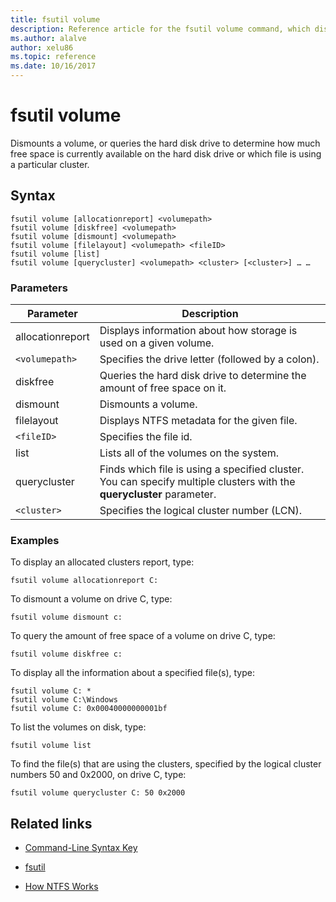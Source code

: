 ```yaml
---
title: fsutil volume
description: Reference article for the fsutil volume command, which dismounts a volume, or queries the hard disk drive to determine how much free space is currently available on the hard disk drive or which file is using a particular cluster.
ms.author: alalve
author: xelu86
ms.topic: reference
ms.date: 10/16/2017
---
```



# fsutil volume



Dismounts a volume, or queries the hard disk drive to determine how much free space is currently available on the hard disk drive or which file is using a particular cluster.

## Syntax

```
fsutil volume [allocationreport] <volumepath>
fsutil volume [diskfree] <volumepath>
fsutil volume [dismount] <volumepath>
fsutil volume [filelayout] <volumepath> <fileID>
fsutil volume [list]
fsutil volume [querycluster] <volumepath> <cluster> [<cluster>] … …
```

### Parameters

| Parameter | Description |
| --------- | ----------- |
| allocationreport | Displays information about how storage is used on a given volume. |
| `<volumepath>` | Specifies the drive letter (followed by a colon). |
| diskfree | Queries the hard disk drive to determine the amount of free space on it. |
| dismount | Dismounts a volume. |
| filelayout | Displays NTFS metadata for the given file. |
| `<fileID>` | Specifies the file id. |
| list | Lists all of the volumes on the system. |
| querycluster | Finds which file is using a specified cluster. You can specify multiple clusters with the **querycluster** parameter. |
| `<cluster>` | Specifies the logical cluster number (LCN). |

### Examples

To display an allocated clusters report, type:

```
fsutil volume allocationreport C:
```

To dismount a volume on drive C, type:

```
fsutil volume dismount c:
```

To query the amount of free space of a volume on drive C, type:

```
fsutil volume diskfree c:
```

To display all the information about a specified file(s), type:

```
fsutil volume C: *
fsutil volume C:\Windows
fsutil volume C: 0x00040000000001bf
```

To list the volumes on disk, type:

```
fsutil volume list
```

To find the file(s) that are using the clusters, specified by the logical cluster numbers 50 and 0x2000, on drive C, type:

```
fsutil volume querycluster C: 50 0x2000
```

## Related links

- [Command-Line Syntax Key](command-line-syntax-key.md)

- [fsutil](fsutil.md)

- [How NTFS Works](/previous-versions/windows/it-pro/windows-server-2003/cc781134(v=ws.10))
